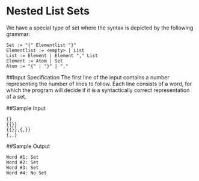 # Nested List Sets
We have a special type of set where the syntax is depicted by the following grammar:

```
Set := "{" Elementlist "}"
Elementlist := <empty> | List
List := Element | Element "," List
Element := Atom | Set
Atom := "{" | "}" | ","
```

##Input Specification
The first line of the input contains a number representing the number of lines to follow.
Each line consists of a word, for which the program will decide if it is a syntactically correct representation of a set.

##Sample Input
```
{}
{{}}
{{}},{,}}
{,,}
```

##Sample Output
```
Word #1: Set
Word #2: Set
Word #3: Set
Word #4: No Set
```
